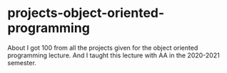 # projects-object-oriented-programming
About I got 100 from all the projects given for the object oriented programming lecture. And I taught this lecture with AA in the 2020-2021 semester.
